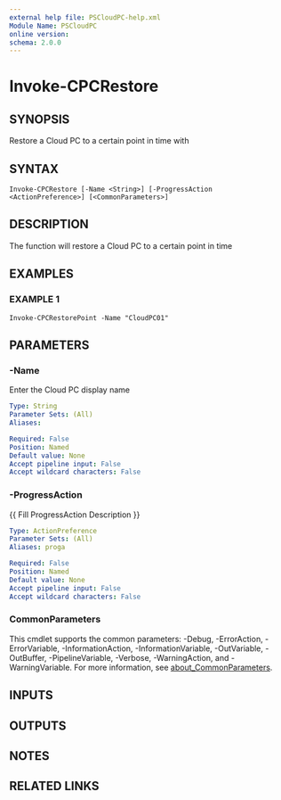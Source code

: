 ```yaml
---
external help file: PSCloudPC-help.xml
Module Name: PSCloudPC
online version:
schema: 2.0.0
---
```


# Invoke-CPCRestore

## SYNOPSIS
Restore a Cloud PC to a certain point in time with

## SYNTAX

```
Invoke-CPCRestore [-Name <String>] [-ProgressAction <ActionPreference>] [<CommonParameters>]
```

## DESCRIPTION
The function will restore a Cloud PC to a certain point in time

## EXAMPLES

### EXAMPLE 1
```
Invoke-CPCRestorePoint -Name "CloudPC01"
```

## PARAMETERS

### -Name
Enter the Cloud PC display name

```yaml
Type: String
Parameter Sets: (All)
Aliases:

Required: False
Position: Named
Default value: None
Accept pipeline input: False
Accept wildcard characters: False
```

### -ProgressAction
{{ Fill ProgressAction Description }}

```yaml
Type: ActionPreference
Parameter Sets: (All)
Aliases: proga

Required: False
Position: Named
Default value: None
Accept pipeline input: False
Accept wildcard characters: False
```

### CommonParameters
This cmdlet supports the common parameters: -Debug, -ErrorAction, -ErrorVariable, -InformationAction, -InformationVariable, -OutVariable, -OutBuffer, -PipelineVariable, -Verbose, -WarningAction, and -WarningVariable. For more information, see [about_CommonParameters](http://go.microsoft.com/fwlink/?LinkID=113216).

## INPUTS

## OUTPUTS

## NOTES

## RELATED LINKS
